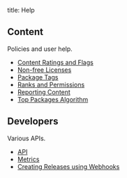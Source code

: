 title: Help

## Content

Policies and user help.

* [Content Ratings and Flags](content_flags)
* [Non-free Licenses](non_free)
* [Package Tags](package_tags)
* [Ranks and Permissions](ranks_permissions)
* [Reporting Content](reporting)
* [Top Packages Algorithm](top_packages)

## Developers

Various APIs.

* [API](api)
* [Metrics](metrics)
* [Creating Releases using Webhooks](release_webhooks)
